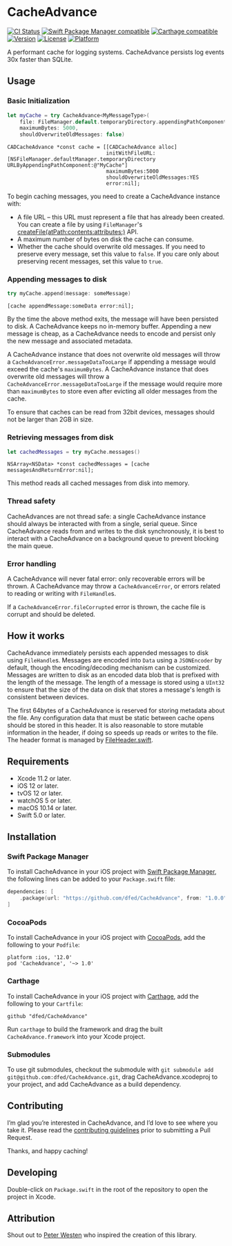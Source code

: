 # CacheAdvance

[![CI Status](https://travis-ci.com/dfed/CacheAdvance.svg?branch=master)](https://travis-ci.com/dfed/CacheAdvance)
[![Swift Package Manager compatible](https://img.shields.io/badge/SPM-compatible-4BC51D.svg?style=flat)](https://github.com/apple/swift-package-manager)
[![Carthage compatible](https://img.shields.io/badge/Carthage-compatible-4BC51D.svg?style=flat)](https://github.com/Carthage/Carthage)
[![Version](https://img.shields.io/cocoapods/v/CacheAdvance.svg)](https://cocoapods.org/pods/CacheAdvance)
[![License](https://img.shields.io/cocoapods/l/CacheAdvance.svg)](https://cocoapods.org/pods/CacheAdvance)
[![Platform](https://img.shields.io/cocoapods/p/CacheAdvance.svg)](https://cocoapods.org/pods/CacheAdvance)

A performant cache for logging systems. CacheAdvance persists log events 30x faster than SQLite.

## Usage

### Basic Initialization

```swift
let myCache = try CacheAdvance<MyMessageType>(
    file: FileManager.default.temporaryDirectory.appendingPathComponent("MyCache"),
    maximumBytes: 5000,
    shouldOverwriteOldMessages: false)
```

```objc
CADCacheAdvance *const cache = [[CADCacheAdvance alloc]
                                initWithFileURL:[NSFileManager.defaultManager.temporaryDirectory URLByAppendingPathComponent:@"MyCache"]
                                maximumBytes:5000
                                shouldOverwriteOldMessages:YES
                                error:nil];
```
To begin caching messages, you need to create a CacheAdvance instance with:

* A file URL – this URL must represent a file that has already been created. You can create a file by using `FileManager`'s [createFile(atPath:contents:attributes:)](https://developer.apple.com/documentation/foundation/filemanager/1410695-createfile) API.
* A maximum number of bytes on disk the cache can consume.
* Whether the cache should overwrite old messages. If you need to preserve every message, set this value to `false`. If you care only about preserving recent messages, set this value to `true`.

### Appending messages to disk

```swift
try myCache.append(message: someMessage)
```

```objc
[cache appendMessage:someData error:nil];
```

By the time the above method exits, the message will have been persisted to disk. A CacheAdvance keeps no in-memory buffer. Appending a new message is cheap, as a CacheAdvance needs to encode and persist only the new message and associated metadata.

A CacheAdvance instance that does not overwrite old messages will throw a `CacheAdvanceError.messageDataTooLarge` if appending a message would exceed the cache's `maximumBytes`. A CacheAdvance instance that does overwrite old messages will throw a `CacheAdvanceError.messageDataTooLarge` if the message would require more than `maximumBytes` to store even after evicting all older messages from the cache.

To ensure that caches can be read from 32bit devices, messages should not be larger than 2GB in size.

### Retrieving messages from disk

```swift
let cachedMessages = try myCache.messages()
```

```objc
NSArray<NSData> *const cachedMessages = [cache messagesAndReturnError:nil];
```

This method reads all cached messages from disk into memory.

### Thread safety

CacheAdvances are not thread safe: a single CacheAdvance instance should always be interacted with from a single, serial queue. Since CacheAdvance reads from and writes to the disk synchronously, it is best to interact with a CacheAdvance on a background queue to prevent blocking the main queue.

### Error handling

A CacheAdvance will never fatal error: only recoverable errors will be thrown. A CacheAdvance may throw a `CacheAdvanceError`, or errors related to reading or writing with `FileHandle`s.

If a `CacheAdvanceError.fileCorrupted` error is thrown, the cache file is corrupt and should be deleted.

## How it works

CacheAdvance immediately persists each appended messages to disk using `FileHandle`s. Messages are encoded into `Data` using a `JSONEncoder` by default, though the encoding/decoding mechanism can be customized. Messages are written to disk as an encoded data blob that is prefixed with the length of the message. The length of a message is stored using a `UInt32` to ensure that the size of the data on disk that stores a message's length is consistent between devices.

The first 64bytes of a CacheAdvance is reserved for storing metadata about the file. Any configuration data that must be static between cache opens should be stored in this header. It is also reasonable to store mutable information in the header, if doing so speeds up reads or writes to the file. The header format is managed by [FileHeader.swift](Sources/CacheAdvance/FileHeader.swift).

## Requirements

* Xcode 11.2 or later.
* iOS 12 or later.
* tvOS 12 or later.
* watchOS 5 or later.
* macOS 10.14 or later.
* Swift 5.0 or later.

## Installation

### Swift Package Manager

To install CacheAdvance in your iOS project with [Swift Package Manager](https://github.com/apple/swift-package-manager), the following lines can be added to your `Package.swift` file:

```swift
dependencies: [
    .package(url: "https://github.com/dfed/CacheAdvance", from: "1.0.0"),
]
```

### CocoaPods

To install CacheAdvance in your iOS project with [CocoaPods](http://cocoapods.org), add the following to your `Podfile`:

```
platform :ios, '12.0'
pod 'CacheAdvance', '~> 1.0'
```

### Carthage

To install CacheAdvance in your iOS project with [Carthage](https://github.com/Carthage/Carthage), add the following to your `Cartfile`:

```ogdl
github "dfed/CacheAdvance"
```

Run `carthage` to build the framework and drag the built `CacheAdvance.framework` into your Xcode project.

### Submodules

To use git submodules, checkout the submodule with `git submodule add git@github.com:dfed/CacheAdvance.git`, drag CacheAdvance.xcodeproj to your project, and add CacheAdvance as a build dependency.

## Contributing

I’m glad you’re interested in CacheAdvance, and I’d love to see where you take it. Please read the [contributing guidelines](Contributing.md) prior to submitting a Pull Request.

Thanks, and happy caching!

## Developing

Double-click on `Package.swift` in the root of the repository to open the project in Xcode.

## Attribution

Shout out to [Peter Westen](https://twitter.com/pwesten) who inspired the creation of this library.
